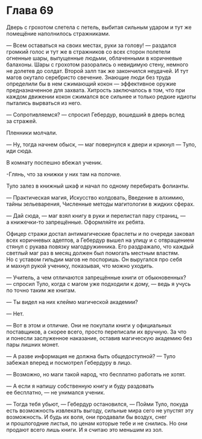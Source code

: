 # Глава 69

Дверь с грохотом слетела с петель, выбитая сильным ударом и тут же помещёние наполнилось стражниками.

— Всем оставаться на своих местах, руки за голову! — раздался громкий голос и тут же в стражников со всех сторон полетели огненные шары, выпущенные людьми, облаченными в коричневые балахоны. Шары с грохотом разорались о невидимую стену, немного не долетев до солдат. Второй залп так же закончился неудачей. И тут магов окутало серебристо свечение. Знающие люди без труда определили бы в нем сжимающий кокон — эффективное оружие предназначенное для захвата. Хитрость заключалось в том, что при каждом движении кокон сжимался все сильнее и только редкие идиоты пытались вырваться из него.

— Сопротивляемся? — спросил Гебердур, вошедший в дверь вслед за стражей.

Пленники молчали.

— Ну, тогда начнем обыск, — маг повернулся к двери и крикнул — Туло, иди сюда.

В комнату поспешно вбежал ученик.

-Глянь, что за книжки у них там на полочке.

Туло залез в книжный шкаф и начал по одному перебирать фолианты.

— Практическая магия, Искусство колдовать, Введение в алхимию, тайны зельеварения, Численные методы магитологии в жидких сферах.

— Дай сюда, — маг взял книгу в руки и перелистал пару страниц, — а книжечки-то запрещённые. Оформляйте их ребята.

Офицер стражи достал антимагические браслеты и по очереди заковал всех коричневых адептов, а Гебердур вышел на улицу и с отвращением стянул с рукава повязку магодружинника. Его раздражало, что каждый светлый маг раз в месяц должен был помогать местным властям. Но с уставом гильдии магов не поспоришь. Он выругался про себя и махнул рукой ученику, показывая, что можно уходить.

— Учитель, а чем отличаются запрещённые книги от обыкновенных? — спросил Туло, когда с магом уже подходили к дому, — ведь я учусь по точно таким же книгам.

— Ты видел на них клеймо магической академии?

— Нет.

— Вот в этом и отличие. Они не покупали книги у официальных поставщиков, а скорее всего, просто переписали их вручную. За что и понесли заслуженное наказание, оставив магическую академию без пары лишних монет.

— А разве информация не должна быть общедоступной? — Туло забежал вперед и посмотрел Гебердуру в лицо.

— Возможно, но маги такой народ, что бесплатно работать не хотят.

— А если я напишу собственную книгу и буду раздовать ее бесплатно, — не унимался ученик.

— Тогда тебя убьют, — Гебердур остановился, — Пойми Туло, покуда есть возможность извлекать выгоду, сильные мира сего не упустят эту возможность. И будь их воля, они продавали бы воздух, снег и прошлогодние листья, по ценам которые тебе и не снились. Но они продают всего лишь книги. И я считаю это меньшим из зол.


